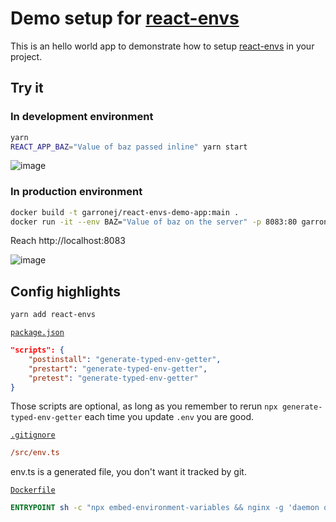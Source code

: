 # Demo setup for [react-envs](https://github.com/garronej/react-envs)

This is an hello world app to demonstrate how to setup [react-envs](https://github.com/garronej/react-envs)
in your project.

## Try it

### In development environment

```bash
yarn
REACT_APP_BAZ="Value of baz passed inline" yarn start
```

![image](https://user-images.githubusercontent.com/6702424/111223899-09e26d00-85de-11eb-84ea-566f9ed58eee.png)

### In production environment

```bash
docker build -t garronej/react-envs-demo-app:main .
docker run -it --env BAZ="Value of baz on the server" -p 8083:80 garronej/react-envs-demo-app:main
```
Reach http://localhost:8083

![image](https://user-images.githubusercontent.com/6702424/111223405-685b1b80-85dd-11eb-977c-e8ea1eda1e29.png)

## Config highlights

```bash
yarn add react-envs 
```

[`package.json`](https://github.com/garronej/react-envs-demo-app/blob/48b026b7cffb0284948951656b698d8b1f8ebd05/package.json#L14-L16)
```json
"scripts": {
    "postinstall": "generate-typed-env-getter",
    "prestart": "generate-typed-env-getter",
    "pretest": "generate-typed-env-getter"
}
```
Those scripts are optional, as long as you remember to rerun `npx generate-typed-env-getter`
each time you update `.env` you are good.

[`.gitignore`](https://github.com/garronej/react-envs-demo-app/blob/48b026b7cffb0284948951656b698d8b1f8ebd05/.gitignore#L10)
```ini
/src/env.ts
```
env.ts is a generated file, you don't want it tracked by git.

[`Dockerfile`](https://github.com/garronej/react-envs-demo-app/blob/48b026b7cffb0284948951656b698d8b1f8ebd05/Dockerfile#L18)
```dockerfile
ENTRYPOINT sh -c "npx embed-environment-variables && nginx -g 'daemon off;'"
```